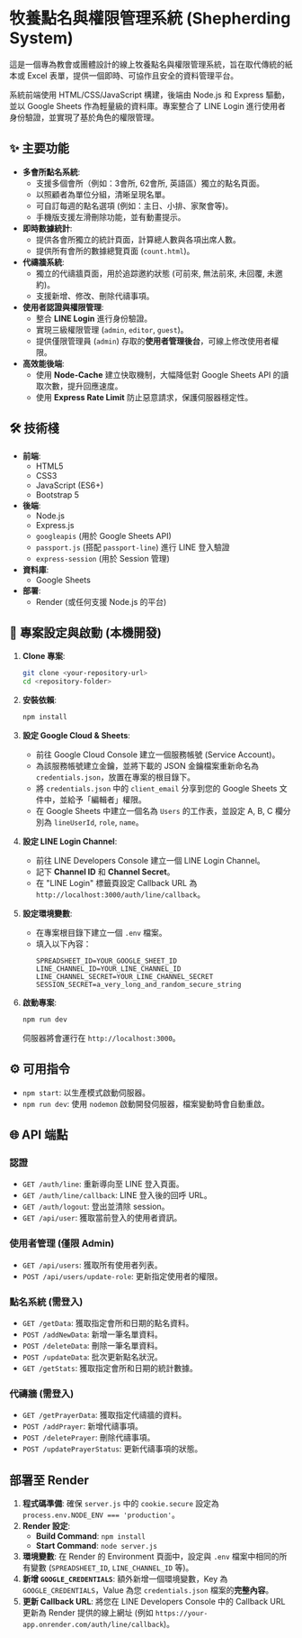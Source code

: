 # 牧養點名與權限管理系統 (Shepherding System)

這是一個專為教會或團體設計的線上牧養點名與權限管理系統，旨在取代傳統的紙本或 Excel 表單，提供一個即時、可協作且安全的資料管理平台。

系統前端使用 HTML/CSS/JavaScript 構建，後端由 Node.js 和 Express 驅動，並以 Google Sheets 作為輕量級的資料庫。專案整合了 LINE Login 進行使用者身份驗證，並實現了基於角色的權限管理。

## ✨ 主要功能

- **多會所點名系統**:
    - 支援多個會所（例如：3會所, 62會所, 英語區）獨立的點名頁面。
    - 以照顧者為單位分組，清晰呈現名單。
    - 可自訂每週的點名選項 (例如：主日、小排、家聚會等)。
    - 手機版支援左滑刪除功能，並有動畫提示。
- **即時數據統計**:
    - 提供各會所獨立的統計頁面，計算總人數與各項出席人數。
    - 提供所有會所的數據總覽頁面 (`count.html`)。
- **代禱牆系統**:
    - 獨立的代禱牆頁面，用於追踪邀約狀態 (可前來, 無法前來, 未回覆, 未邀約)。
    - 支援新增、修改、刪除代禱事項。
- **使用者認證與權限管理**:
    - 整合 **LINE Login** 進行身份驗證。
    - 實現三級權限管理 (`admin`, `editor`, `guest`)。
    - 提供僅限管理員 (`admin`) 存取的**使用者管理後台**，可線上修改使用者權限。
- **高效能後端**:
    - 使用 **Node-Cache** 建立快取機制，大幅降低對 Google Sheets API 的讀取次數，提升回應速度。
    - 使用 **Express Rate Limit** 防止惡意請求，保護伺服器穩定性。

## 🛠️ 技術棧

- **前端**:
    - HTML5
    - CSS3
    - JavaScript (ES6+)
    - Bootstrap 5
- **後端**:
    - Node.js
    - Express.js
    - `googleapis` (用於 Google Sheets API)
    - `passport.js` (搭配 `passport-line`) 進行 LINE 登入驗證
    - `express-session` (用於 Session 管理)
- **資料庫**:
    - Google Sheets
- **部署**:
    - Render (或任何支援 Node.js 的平台)

## 🚀 專案設定與啟動 (本機開發)

1.  **Clone 專案**:
    ```bash
    git clone <your-repository-url>
    cd <repository-folder>
    ```

2.  **安裝依賴**:
    ```bash
    npm install
    ```

3.  **設定 Google Cloud & Sheets**:
    - 前往 Google Cloud Console 建立一個服務帳號 (Service Account)。
    - 為該服務帳號建立金鑰，並將下載的 JSON 金鑰檔案重新命名為 `credentials.json`，放置在專案的根目錄下。
    - 將 `credentials.json` 中的 `client_email` 分享到您的 Google Sheets 文件中，並給予「編輯者」權限。
    - 在 Google Sheets 中建立一個名為 `Users` 的工作表，並設定 A, B, C 欄分別為 `lineUserId`, `role`, `name`。

4.  **設定 LINE Login Channel**:
    - 前往 LINE Developers Console 建立一個 LINE Login Channel。
    - 記下 **Channel ID** 和 **Channel Secret**。
    - 在 "LINE Login" 標籤頁設定 Callback URL 為 `http://localhost:3000/auth/line/callback`。

5.  **設定環境變數**:
    - 在專案根目錄下建立一個 `.env` 檔案。
    - 填入以下內容：
      ```env
      SPREADSHEET_ID=YOUR_GOOGLE_SHEET_ID
      LINE_CHANNEL_ID=YOUR_LINE_CHANNEL_ID
      LINE_CHANNEL_SECRET=YOUR_LINE_CHANNEL_SECRET
      SESSION_SECRET=a_very_long_and_random_secure_string
      ```

6.  **啟動專案**:
    ```bash
    npm run dev
    ```
    伺服器將會運行在 `http://localhost:3000`。

## ⚙️ 可用指令

- `npm start`: 以生產模式啟動伺服器。
- `npm run dev`: 使用 `nodemon` 啟動開發伺服器，檔案變動時會自動重啟。

## 🌐 API 端點

### 認證
- `GET /auth/line`: 重新導向至 LINE 登入頁面。
- `GET /auth/line/callback`: LINE 登入後的回呼 URL。
- `GET /auth/logout`: 登出並清除 session。
- `GET /api/user`: 獲取當前登入的使用者資訊。

### 使用者管理 (僅限 Admin)
- `GET /api/users`: 獲取所有使用者列表。
- `POST /api/users/update-role`: 更新指定使用者的權限。

### 點名系統 (需登入)
- `GET /getData`: 獲取指定會所和日期的點名資料。
- `POST /addNewData`: 新增一筆名單資料。
- `POST /deleteData`: 刪除一筆名單資料。
- `POST /updateData`: 批次更新點名狀況。
- `GET /getStats`: 獲取指定會所和日期的統計數據。

### 代禱牆 (需登入)
- `GET /getPrayerData`: 獲取指定代禱牆的資料。
- `POST /addPrayer`: 新增代禱事項。
- `POST /deletePrayer`: 刪除代禱事項。
- `POST /updatePrayerStatus`: 更新代禱事項的狀態。

## 部署至 Render

1.  **程式碼準備**: 確保 `server.js` 中的 `cookie.secure` 設定為 `process.env.NODE_ENV === 'production'`。
2.  **Render 設定**:
    - **Build Command**: `npm install`
    - **Start Command**: `node server.js`
3.  **環境變數**: 在 Render 的 Environment 頁面中，設定與 `.env` 檔案中相同的所有變數 (`SPREADSHEET_ID`, `LINE_CHANNEL_ID` 等)。
4.  **新增 `GOOGLE_CREDENTIALS`**: 額外新增一個環境變數，Key 為 `GOOGLE_CREDENTIALS`，Value 為您 `credentials.json` 檔案的**完整內容**。
5.  **更新 Callback URL**: 將您在 LINE Developers Console 中的 Callback URL 更新為 Render 提供的線上網址 (例如 `https://your-app.onrender.com/auth/line/callback`)。
